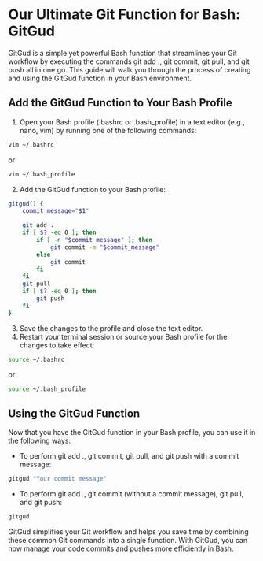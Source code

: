 # Our Ultimate Git Function for Bash: GitGud
GitGud is a simple yet powerful Bash function that streamlines your Git workflow by executing the commands git add ., git commit, git pull, and git push all in one go. This guide will walk you through the process of creating and using the GitGud function in your Bash environment.

## Add the GitGud Function to Your Bash Profile
1. Open your Bash profile (.bashrc or .bash_profile) in a text editor (e.g., nano, vim) by running one of the following commands:
```bash
vim ~/.bashrc
```

or

```bash
vim ~/.bash_profile
```
2. Add the GitGud function to your Bash profile:
```bash
gitgud() {
    commit_message="$1"

    git add .
    if [ $? -eq 0 ]; then
        if [ -n "$commit_message" ]; then
            git commit -m "$commit_message"
        else
            git commit
        fi
    fi
    git pull
    if [ $? -eq 0 ]; then
        git push
    fi
}
```
3. Save the changes to the profile and close the text editor.
4. Restart your terminal session or source your Bash profile for the changes to take effect:
```bash
source ~/.bashrc
```
or

```bash
source ~/.bash_profile
```
## Using the GitGud Function
Now that you have the GitGud function in your Bash profile, you can use it in the following ways:

- To perform git add ., git commit, git pull, and git push with a commit message:
```bash
gitgud "Your commit message"
```
- To perform git add ., git commit (without a commit message), git pull, and git push:
```bash
gitgud
```

GitGud simplifies your Git workflow and helps you save time by combining these common Git commands into a single function. With GitGud, you can now manage your code commits and pushes more efficiently in Bash.
